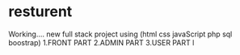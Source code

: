 # resturent
Working....
new full stack project using (html css javaScript php sql boostrap)
    1.FRONT PART
    2.ADMIN PART
    3.USER PART
l
